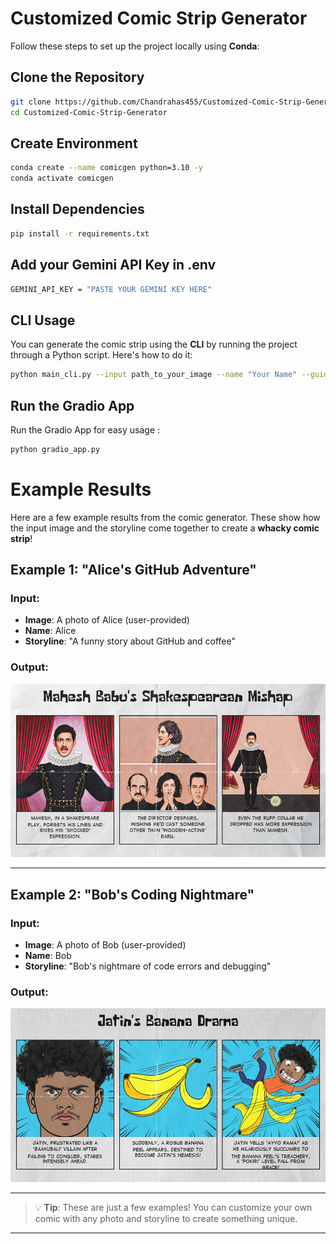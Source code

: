 # Customized Comic Strip Generator

Follow these steps to set up the project locally using **Conda**:

##  Clone the Repository

```bash
git clone https://github.com/Chandrahas455/Customized-Comic-Strip-Generator.git
cd Customized-Comic-Strip-Generator
```

##  Create Environment

```bash
conda create --name comicgen python=3.10 -y
conda activate comicgen
```

##  Install Dependencies

```bash
pip install -r requirements.txt
```

##  Add your Gemini API Key in .env

```bash
GEMINI_API_KEY = "PASTE YOUR GEMINI KEY HERE"
```

## CLI Usage

You can  generate the comic strip using the **CLI**  by running the project through a Python script. Here's how to do it:

```bash
python main_cli.py --input path_to_your_image --name "Your Name" --guide "Optional storyline prompt"
```

## Run the Gradio App

Run the Gradio App for easy usage :

```bash
python gradio_app.py
```
# Example Results

Here are a few example results from the comic generator. These show how the input image and the storyline come together to create a **whacky comic strip**!

## Example 1: "Alice's GitHub Adventure"

### Input:

- **Image**: A photo of Alice (user-provided)
- **Name**: Alice
- **Storyline**: "A funny story about GitHub and coffee"

### Output:

![Alice's Comic](Examples/Example1.png)

---

## Example 2: "Bob's Coding Nightmare"

### Input:

- **Image**: A photo of Bob (user-provided)
- **Name**: Bob
- **Storyline**: "Bob's nightmare of code errors and debugging"

### Output:

![Bob's Comic](Examples/Example2.png)

---

> 💡 **Tip**: These are just a few examples! You can customize your own comic with any photo and storyline to create something unique.

---




